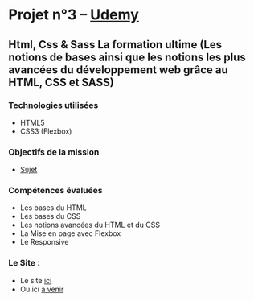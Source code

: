 # Projet n°3 – [Udemy]("https://www.udemy.com")

## Html, Css & Sass La formation ultime (Les notions de bases ainsi que les notions les plus avancées du développement web grâce au HTML, CSS et SASS)

### Technologies utilisées
 * HTML5
 * CSS3 (Flexbox)

### Objectifs de la mission
* [Sujet](https://www.udemy.com/course/html-css-sass-la-formation-ultime)

### Compétences évaluées
* Les bases du HTML
* Les bases du CSS
* Les notions avancées du HTML et du CSS
* La Mise en page avec Flexbox
* Le Responsive 

### Le Site :

* Le site [ici]( https://cynrim.github.io/Udemy3/)
* Ou ici [à venir](a-venir)
